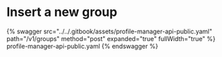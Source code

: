 # Insert a new group

{% swagger src="../../.gitbook/assets/profile-manager-api-public.yaml" path="/v1/groups" method="post" expanded="true" fullWidth="true" %} profile-manager-api-public.yaml {% endswagger %}
